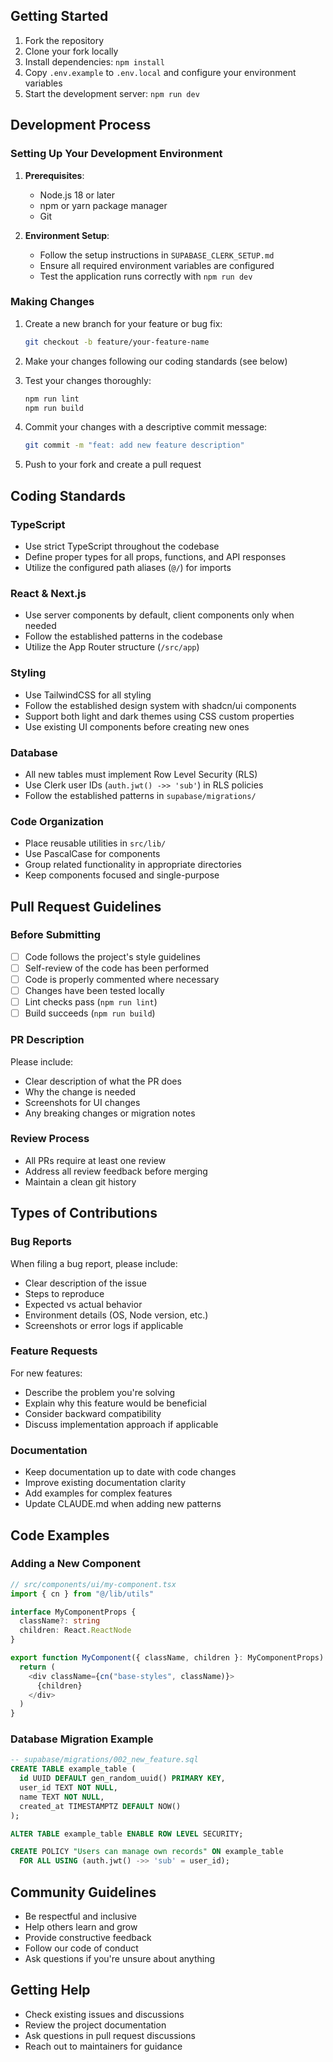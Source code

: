 

## Getting Started

1. Fork the repository
2. Clone your fork locally
3. Install dependencies: `npm install`
4. Copy `.env.example` to `.env.local` and configure your environment variables
5. Start the development server: `npm run dev`

## Development Process

### Setting Up Your Development Environment

1. **Prerequisites**:
   - Node.js 18 or later
   - npm or yarn package manager
   - Git

2. **Environment Setup**:
   - Follow the setup instructions in `SUPABASE_CLERK_SETUP.md`
   - Ensure all required environment variables are configured
   - Test the application runs correctly with `npm run dev`

### Making Changes

1. Create a new branch for your feature or bug fix:
   ```bash
   git checkout -b feature/your-feature-name
   ```

2. Make your changes following our coding standards (see below)

3. Test your changes thoroughly:
   ```bash
   npm run lint
   npm run build
   ```

4. Commit your changes with a descriptive commit message:
   ```bash
   git commit -m "feat: add new feature description"
   ```

5. Push to your fork and create a pull request

## Coding Standards

### TypeScript
- Use strict TypeScript throughout the codebase
- Define proper types for all props, functions, and API responses
- Utilize the configured path aliases (`@/`) for imports

### React & Next.js
- Use server components by default, client components only when needed
- Follow the established patterns in the codebase
- Utilize the App Router structure (`/src/app`)

### Styling
- Use TailwindCSS for all styling
- Follow the established design system with shadcn/ui components
- Support both light and dark themes using CSS custom properties
- Use existing UI components before creating new ones

### Database
- All new tables must implement Row Level Security (RLS)
- Use Clerk user IDs (`auth.jwt() ->> 'sub'`) in RLS policies
- Follow the established patterns in `supabase/migrations/`

### Code Organization
- Place reusable utilities in `src/lib/`
- Use PascalCase for components
- Group related functionality in appropriate directories
- Keep components focused and single-purpose

## Pull Request Guidelines

### Before Submitting
- [ ] Code follows the project's style guidelines
- [ ] Self-review of the code has been performed
- [ ] Code is properly commented where necessary
- [ ] Changes have been tested locally
- [ ] Lint checks pass (`npm run lint`)
- [ ] Build succeeds (`npm run build`)

### PR Description
Please include:
- Clear description of what the PR does
- Why the change is needed
- Screenshots for UI changes
- Any breaking changes or migration notes

### Review Process
- All PRs require at least one review
- Address all review feedback before merging
- Maintain a clean git history

## Types of Contributions

### Bug Reports
When filing a bug report, please include:
- Clear description of the issue
- Steps to reproduce
- Expected vs actual behavior
- Environment details (OS, Node version, etc.)
- Screenshots or error logs if applicable

### Feature Requests
For new features:
- Describe the problem you're solving
- Explain why this feature would be beneficial
- Consider backward compatibility
- Discuss implementation approach if applicable

### Documentation
- Keep documentation up to date with code changes
- Improve existing documentation clarity
- Add examples for complex features
- Update CLAUDE.md when adding new patterns

## Code Examples

### Adding a New Component
```typescript
// src/components/ui/my-component.tsx
import { cn } from "@/lib/utils"

interface MyComponentProps {
  className?: string
  children: React.ReactNode
}

export function MyComponent({ className, children }: MyComponentProps) {
  return (
    <div className={cn("base-styles", className)}>
      {children}
    </div>
  )
}
```

### Database Migration Example
```sql
-- supabase/migrations/002_new_feature.sql
CREATE TABLE example_table (
  id UUID DEFAULT gen_random_uuid() PRIMARY KEY,
  user_id TEXT NOT NULL,
  name TEXT NOT NULL,
  created_at TIMESTAMPTZ DEFAULT NOW()
);

ALTER TABLE example_table ENABLE ROW LEVEL SECURITY;

CREATE POLICY "Users can manage own records" ON example_table
  FOR ALL USING (auth.jwt() ->> 'sub' = user_id);
```

## Community Guidelines

- Be respectful and inclusive
- Help others learn and grow
- Provide constructive feedback
- Follow our code of conduct
- Ask questions if you're unsure about anything

## Getting Help

- Check existing issues and discussions
- Review the project documentation
- Ask questions in pull request discussions
- Reach out to maintainers for guidance

